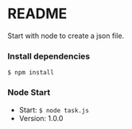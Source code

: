 # README #

Start with node to create a json file.

### Install dependencies
`$ npm install`

### Node Start

* Start: `$ node task.js`
* Version: 1.0.0